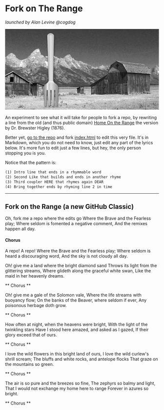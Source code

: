 # Fork on The Range
*launched by Alan Levine @cogdog*

![forking the range](images/ranch.jpg  "home on the range")

An experiment to see what it will take for people to fork a repo, by rewriting a line from the old (and thus public domain) [Home On the Range](https://en.wikipedia.org/wiki/Home_on_the_Range) the version by Dr. Brewster Higley (1876). 

Better yet, [go to the repo](https://github.com/cogdog/fork-on-the-range/tree/gh-pages) and fork [index.html](https://github.com/cogdog/fork-on-the-range/blob/gh-pages/fork-this.md) to edit this very file. It's in Markdown, which you do not need to know, just edit any part of the lyrics below. It's more fun to edit just a few lines, but hey, the only person stopping you is you.

Notice that the pattern is:

    (1) Intro line that ends in a rhymmable word
    (2) Second Like that builds and ends in another rhyme
    (3) Third coupler HERE that rhymes again DEAR
    (4) Bring together ends by rhyming line 2 in time

------

## Fork on the Range (a new GitHub Classic)

Oh, fork me a repo where the edits go
Where the Brave and the Fearless play;
Where seldom is fomented a negative comment,
And the remixes happen all day.

#### Chorus
A repo! A repo!
Where the Brave and the Fearless play;
Where seldom is heard a discouraging word,
And the sky is not cloudy all day.

Oh! give me a land where the bright diamond sand
Throws its light from the glittering streams,
Where glideth along the graceful white swan,
Like the maid in her heavenly dreams.

** Chorus **

Oh! give me a gale of the Solomon vale,
Where the life streams with buoyancy flow;
On the banks of the Beaver, where seldom if ever,
Any poisonous herbage doth grow.

** Chorus **

How often at night, when the heavens were bright,
With the light of the twinkling stars
Have I stood here amazed, and asked as I gazed,
If their glory exceed that of ours.

** Chorus **

I love the wild flowers in this bright land of ours,
I love the wild curlew's shrill scream;
The bluffs and white rocks, and antelope flocks
That graze on the mountains so green.

** Chorus **

The air is so pure and the breezes so fine,
The zephyrs so balmy and light,
That I would not exchange my home here to range
Forever in azures so bright.

** Chorus **


